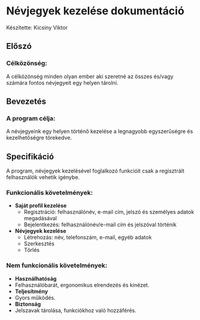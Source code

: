 # Névjegyek kezelése dokumentáció

Készítette: Kicsiny Viktor

## Előszó
### Célközönség:
A célközönség minden olyan ember aki szeretné az összes és/vagy számára fontos névjegyeit egy helyen tárolni.

## Bevezetés
### A program célja:
A névjegyeink egy helyen történő kezelése a legnagyobb egyszerűségre és kezelhetőségre törekedve.

## Specifikáció
A program, névjegyek kezelésével foglalkozó funkcióit csak a regisztrált felhasználók vehetik igénybe.
### Funkcionális követelmények:
* **Saját profil kezelése**
  * Regisztráció: felhasználónév, e-mail cím, jelszó és személyes adatok megadásával
  * Bejelentkezés: felhasználónév/e-mail cím és jelszóval történik
* **Névjegyek kezelése**
  * Létrehozás: név, telefonszám, e-mail, egyéb adatok
  * Szerkesztés
  * Törlés
  
### Nem funkcionális követelmények:
* **Használhatóság** 
 * Felhasználóbarát, ergonomikus elrendezés és kinézet. 
* **Teljesítmény** 
 * Gyors működés.
* **Biztonság** 
 * Jelszavak tárolása, funkciókhoz való hozzáférés.
